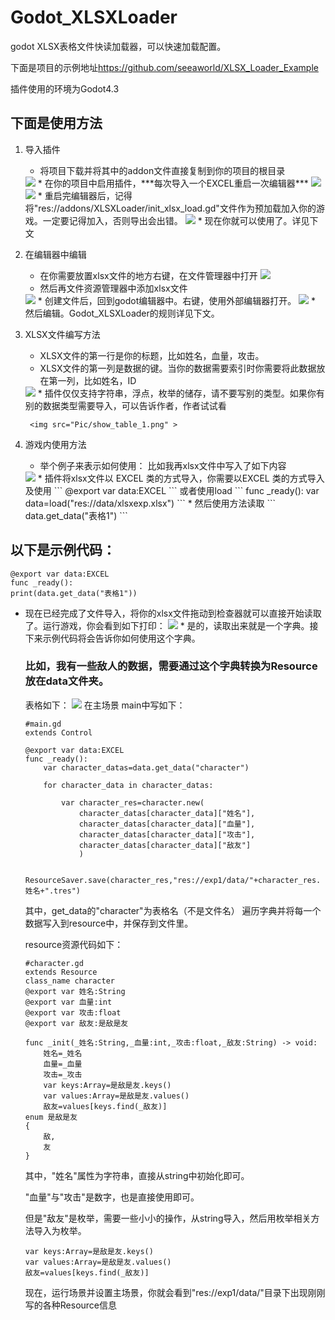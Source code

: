 # Godot_XLSXLoader
godot XLSX表格文件快读加载器，可以快速加载配置。

下面是项目的示例地址<https://github.com/seeaworld/XLSX_Loader_Example>

插件使用的环境为Godot4.3
## 下面是使用方法
1. 导入插件
    * 将项目下载并将其中的addon文件直接复制到你的项目的根目录    
    <img src="Pic/import_addon_2.png">
    * 在你的项目中启用插件，***每次导入一个EXCEL重启一次编辑器*** 
    <img src="Pic/open_addon.png">

    <img src="Pic/restart.png">
    * 重启完编辑器后，记得将"res://addons/XLSXLoader/init_xlsx_load.gd"文件作为预加载加入你的游戏。一定要记得加入，否则导出会出错。
    <img src="Pic/open_auto_start.png">
    * 现在你就可以使用了。详见下文

2. 在编辑器中编辑
   * 在你需要放置xlsx文件的地方右键，在文件管理器中打开
      <img src="Pic/explorer.png">
   * 然后再文件资源管理器中添加xlsx文件
   <img src="Pic/create_xlsx.png">
   * 创建文件后，回到godot编辑器中。右键，使用外部编辑器打开。
   <img src="Pic/open_e.png">
   * 然后编辑。Godot_XLSXLoader的规则详见下文。
   
3. XLSX文件编写方法
   * XLSX文件的第一行是你的标题，比如姓名，血量，攻击。
   * XLSX文件的第一列是数据的键。当你的数据需要索引时你需要将此数据放在第一列，比如姓名，ID
    <img src="Pic/use_xy.png">
   * 插件仅仅支持字符串，浮点，枚举的储存，请不要写别的类型。如果你有别的数据类型需要导入，可以告诉作者，作者试试看
  
        <img src="Pic/show_table_1.png" >
4. 游戏内使用方法
   * 举个例子来表示如何使用：
    比如我再xlsx文件中写入了如下内容
    <img src="Pic/xlsx_show_all.png" >
   * 插件将xlsx文件以 EXCEL 类的方式导入，你需要以EXCEL 类的方式导入及使用
    ```
    @export var data:EXCEL
    ```
    或者使用load
    ```
    func _ready():
	    var data=load("res://data/xlsxexp.xlsx")
    ```
   * 然后使用方法读取
    ```
    data.get_data("表格1")
    ```
## 以下是示例代码：
```
@export var data:EXCEL
func _ready():
print(data.get_data("表格1"))
```
   * 现在已经完成了文件导入，将你的xlsx文件拖动到检查器就可以直接开始读取了。运行游戏，你会看到如下打印：
    <img src="Pic/show_dic.png">
    * 是的，读取出来就是一个字典。接下来示例代码将会告诉你如何使用这个字典。
  
        ### 比如，我有一些敌人的数据，需要通过这个字典转换为Resource放在data文件夹。
        表格如下：
        <img src="Pic/xlsx_show_all.png">
        在主场景 main中写如下：
        ```
        #main.gd
        extends Control

        @export var data:EXCEL
        func _ready():
	        var character_datas=data.get_data("character")

	        for character_data in character_datas:

		        var character_res=character.new(
                    character_datas[character_data]["姓名"],
                    character_datas[character_data]["血量"],
                    character_datas[character_data]["攻击"],
                    character_datas[character_data]["敌友"]
                    )

		        ResourceSaver.save(character_res,"res://exp1/data/"+character_res.姓名+".tres")

        ```
        其中，get_data的"character"为表格名（不是文件名）
        遍历字典并将每一个数据写入到resource中，并保存到文件里。


        resource资源代码如下：
        ```
        #character.gd
        extends Resource
        class_name character
        @export var 姓名:String
        @export var 血量:int
        @export var 攻击:float
        @export var 敌友:是敌是友

        func _init(_姓名:String,_血量:int,_攻击:float,_敌友:String) -> void:
	        姓名=_姓名
	        血量=_血量
	        攻击=_攻击
	        var keys:Array=是敌是友.keys()
	        var values:Array=是敌是友.values()
	        敌友=values[keys.find(_敌友)]
        enum 是敌是友
        {
	        敌,
	        友
        }
        ```
        
        其中，"姓名"属性为字符串，直接从string中初始化即可。
        
        "血量"与"攻击"是数字，也是直接使用即可。
        
        但是"敌友"是枚举，需要一些小小的操作，从string导入，然后用枚举相关方法导入为枚举。
        ```
	    var keys:Array=是敌是友.keys()
	    var values:Array=是敌是友.values()
	    敌友=values[keys.find(_敌友)]
        ```
        现在，运行场景并设置主场景，你就会看到"res://exp1/data/"目录下出现刚刚写的各种Resource信息

    